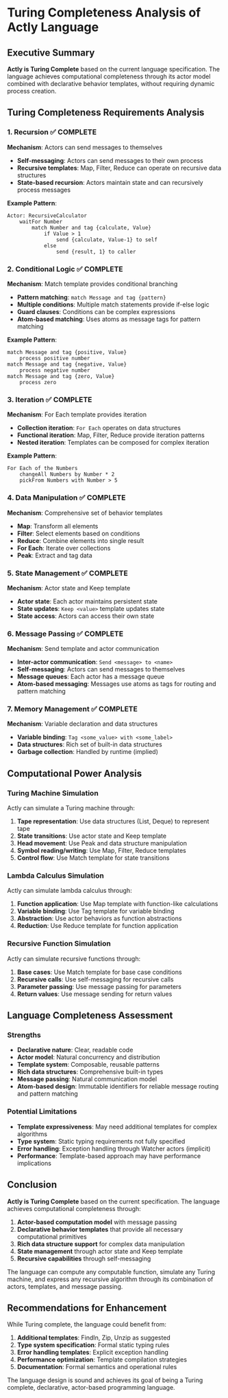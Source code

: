 # Turing Completeness Analysis of Actly Language

## Executive Summary

**Actly is Turing Complete** based on the current language specification. The language achieves computational completeness through its actor model combined with declarative behavior templates, without requiring dynamic process creation.

## Turing Completeness Requirements Analysis

### 1. **Recursion** ✅ COMPLETE
**Mechanism**: Actors can send messages to themselves
- **Self-messaging**: Actors can send messages to their own process
- **Recursive templates**: Map, Filter, Reduce can operate on recursive data structures
- **State-based recursion**: Actors maintain state and can recursively process messages

**Example Pattern**:
```
Actor: RecursiveCalculator
    waitFor Number
        match Number and tag {calculate, Value}
            if Value > 1
                send {calculate, Value-1} to self
            else
                send {result, 1} to caller
```

### 2. **Conditional Logic** ✅ COMPLETE
**Mechanism**: Match template provides conditional branching
- **Pattern matching**: `match Message and tag {pattern}`
- **Multiple conditions**: Multiple match statements provide if-else logic
- **Guard clauses**: Conditions can be complex expressions
- **Atom-based matching**: Uses atoms as message tags for pattern matching

**Example Pattern**:
```
match Message and tag {positive, Value}
    process positive number
match Message and tag {negative, Value}
    process negative number
match Message and tag {zero, Value}
    process zero
```

### 3. **Iteration** ✅ COMPLETE
**Mechanism**: For Each template provides iteration
- **Collection iteration**: `For Each` operates on data structures
- **Functional iteration**: Map, Filter, Reduce provide iteration patterns
- **Nested iteration**: Templates can be composed for complex iteration

**Example Pattern**:
```
For Each of the Numbers
    changeAll Numbers by Number * 2
    pickFrom Numbers with Number > 5
```

### 4. **Data Manipulation** ✅ COMPLETE
**Mechanism**: Comprehensive set of behavior templates
- **Map**: Transform all elements
- **Filter**: Select elements based on conditions
- **Reduce**: Combine elements into single result
- **For Each**: Iterate over collections
- **Peak**: Extract and tag data

### 5. **State Management** ✅ COMPLETE
**Mechanism**: Actor state and Keep template
- **Actor state**: Each actor maintains persistent state
- **State updates**: `Keep <value>` template updates state
- **State access**: Actors can access their own state

### 6. **Message Passing** ✅ COMPLETE
**Mechanism**: Send template and actor communication
- **Inter-actor communication**: `Send <message> to <name>`
- **Self-messaging**: Actors can send messages to themselves
- **Message queues**: Each actor has a message queue
- **Atom-based messaging**: Messages use atoms as tags for routing and pattern matching

### 7. **Memory Management** ✅ COMPLETE
**Mechanism**: Variable declaration and data structures
- **Variable binding**: `Tag <some_value> with <some_label>`
- **Data structures**: Rich set of built-in data structures
- **Garbage collection**: Handled by runtime (implied)

## Computational Power Analysis

### **Turing Machine Simulation**
Actly can simulate a Turing machine through:

1. **Tape representation**: Use data structures (List, Deque) to represent tape
2. **State transitions**: Use actor state and Keep template
3. **Head movement**: Use Peak and data structure manipulation
4. **Symbol reading/writing**: Use Map, Filter, Reduce templates
5. **Control flow**: Use Match template for state transitions

### **Lambda Calculus Simulation**
Actly can simulate lambda calculus through:

1. **Function application**: Use Map template with function-like calculations
2. **Variable binding**: Use Tag template for variable binding
3. **Abstraction**: Use actor behaviors as function abstractions
4. **Reduction**: Use Reduce template for function application

### **Recursive Function Simulation**
Actly can simulate recursive functions through:

1. **Base cases**: Use Match template for base case conditions
2. **Recursive calls**: Use self-messaging for recursive calls
3. **Parameter passing**: Use message passing for parameters
4. **Return values**: Use message sending for return values

## Language Completeness Assessment

### **Strengths**
- **Declarative nature**: Clear, readable code
- **Actor model**: Natural concurrency and distribution
- **Template system**: Composable, reusable patterns
- **Rich data structures**: Comprehensive built-in types
- **Message passing**: Natural communication model
- **Atom-based design**: Immutable identifiers for reliable message routing and pattern matching

### **Potential Limitations**
- **Template expressiveness**: May need additional templates for complex algorithms
- **Type system**: Static typing requirements not fully specified
- **Error handling**: Exception handling through Watcher actors (implicit)
- **Performance**: Template-based approach may have performance implications

## Conclusion

**Actly is Turing Complete** based on the current specification. The language achieves computational completeness through:

1. **Actor-based computation model** with message passing
2. **Declarative behavior templates** that provide all necessary computational primitives
3. **Rich data structure support** for complex data manipulation
4. **State management** through actor state and Keep template
5. **Recursive capabilities** through self-messaging

The language can compute any computable function, simulate any Turing machine, and express any recursive algorithm through its combination of actors, templates, and message passing.

## Recommendations for Enhancement

While Turing complete, the language could benefit from:

1. **Additional templates**: FindIn, Zip, Unzip as suggested
2. **Type system specification**: Formal static typing rules
3. **Error handling templates**: Explicit exception handling
4. **Performance optimization**: Template compilation strategies
5. **Documentation**: Formal semantics and operational rules

The language design is sound and achieves its goal of being a Turing complete, declarative, actor-based programming language.
